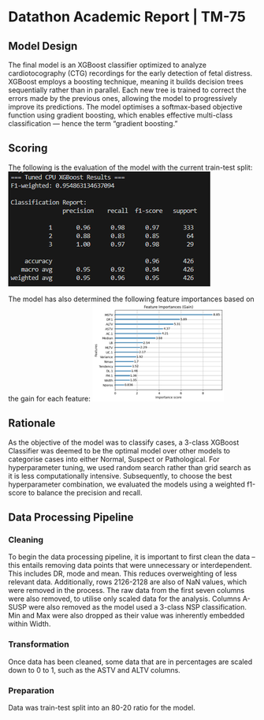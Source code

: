 # Datathon Academic Report | TM-75
## Model Design
The final model is an XGBoost classifier optimized to analyze cardiotocography (CTG) recordings for the early detection of fetal distress. XGBoost employs a boosting technique, meaning it builds decision trees sequentially rather than in parallel. Each new tree is trained to correct the errors made by the previous ones, allowing the model to progressively improve its predictions. The model optimises a softmax-based objective function using gradient boosting, which enables effective multi-class classification — hence the term “gradient boosting.”
## Scoring
The following is the evaluation of the model with the current train-test split:
![](https://github.com/walm0001/data-kms-thon/blob/main/misc/Screenshot%202025-10-05%20234349.png)

The model has also determined the following feature importances based on the gain for each feature:
![](https://github.com/walm0001/data-kms-thon/blob/main/misc/Picture2.png)
## Rationale
As the objective of the model was to classify cases, a 3-class XGBoost Classifier was deemed to be the optimal model over other models to categorise cases into either Normal, Suspect or Pathological. For hyperparameter tuning, we used random search rather than grid search as it is less computationally intensive. Subsequently, to choose the best hyperparameter combination, we evaluated the models using a weighted f1-score to balance the precision and recall.
## Data Processing Pipeline
### Cleaning
To begin the data processing pipeline, it is important to first clean the data – this entails removing data points that were unnecessary or interdependent. This includes DR, mode and mean. This reduces overweighting of less relevant data. Additionally, rows 2126-2128 are also of NaN values, which were removed in the process. The raw data from the first seven columns were also removed, to utilise only scaled data for the analysis. Columns A-SUSP were also removed as the model used a 3-class NSP classification. Min and Max were also dropped as their value was inherently embedded within Width.
### Transformation
Once data has been cleaned, some data that are in percentages are scaled down to 0 to 1, such as the ASTV and ALTV columns.
### Preparation
Data was train-test split into an 80-20 ratio for the model.
